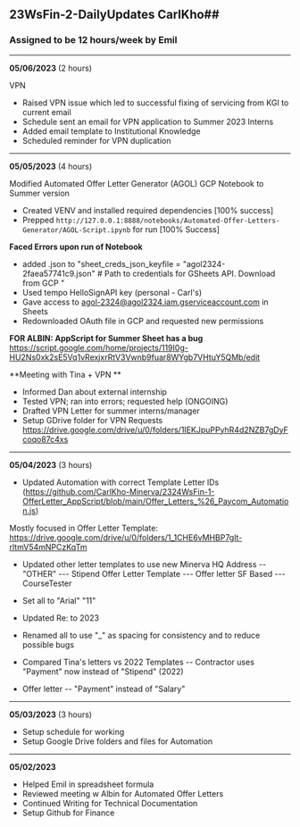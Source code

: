 ## 23WsFin-2-DailyUpdates CarlKho##
### Assigned to be 12 hours/week by Emil ### 
----------------------------------------------------------------

**05/06/2023** (2 hours)

VPN
- Raised VPN issue which led to successful fixing of servicing from KGI to current email
- Schedule sent an email for VPN application to Summer 2023 Interns
- Added email template to Institutional Knowledge
- Scheduled reminder for VPN duplication

----------------------------------------------------------------
**05/05/2023** (4 hours)

Modified Automated Offer Letter Generator (AGOL) GCP Notebook to Summer version
- Created VENV and installed required dependencies [100% success]
- Prepped `http://127.0.0.1:8888/notebooks/Automated-Offer-Letters-Generator/AGOL-Script.ipynb` for run [100% Success]

**Faced Errors upon run of Notebook**
- added .json to "sheet_creds_json_keyfile = "agol2324-2faea57741c9.json" # Path to credentials for GSheets API. Download from GCP "
- Used tempo HelloSignAPI key (personal - Carl's)
- Gave access to agol-2324@agol2324.iam.gserviceaccount.com in Sheets
- Redownloaded OAuth file in GCP and requested new permissions

**FOR ALBIN: AppScript for Summer Sheet has a bug**
https://script.google.com/home/projects/119I0g-HU2Ns0xk2sE5Vq1vRexjxrRtV3Vwnb9fuar8WYgb7VHtuY5QMb/edit

**Meeting with Tina + VPN **
- Informed Dan about external internship
- Tested VPN; ran into errors; requested help (ONGOING)
- Drafted VPN Letter for summer interns/manager
- Setup GDrive folder for VPN Requests https://drive.google.com/drive/u/0/folders/1IEKJpuPPyhR4d2NZB7gDyFcoqo87c4xs

----------------------------------------------------------------

**05/04/2023** (3 hours)
- Updated Automation with correct Template Letter IDs (https://github.com/CarlKho-Minerva/2324WsFin-1-OfferLetter_AppScript/blob/main/Offer_Letters_%26_Paycom_Automation.js)

Mostly focused in Offer Letter Template: https://drive.google.com/drive/u/0/folders/1_1CHE6vMHBP7glt-rltmV54mNPCzKqTm
- Updated other letter templates to use new Minerva HQ Address
-- "OTHER"
--- Stipend Offer Letter Template
--- Offer letter SF Based
--- CourseTester
- Set all to "Arial" "11" 
- Updated Re: to 2023
- Renamed all to use "_" as spacing for consistency and to reduce possible bugs

- Compared Tina's letters vs 2022 Templates
-- Contractor uses "Payment" now instead of "Stipend" (2022)
- Offer letter
-- "Payment" instead of "Salary"

----------------------------------------------------------------

**05/03/2023** (3 hours)
- Setup schedule for working 
- Setup Google Drive folders and files for Automation

----------------------------------------------------------------

**05/02/2023**
- Helped Emil in spreadsheet formula
- Reviewed meeting w Albin for Automated Offer Letters
- Continued Writing for Technical Documentation
- Setup Github for Finance
